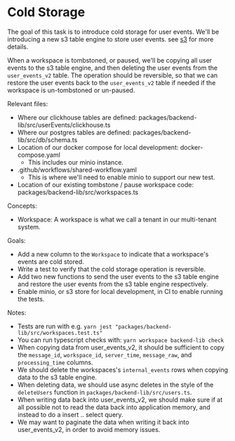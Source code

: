 # Cold Storage

The goal of this task is to introduce cold storage for user events. We'll be introducing a new s3 table engine to store user events. see [s3](https://clickhouse.com/docs/engines/table-engines/integrations/s3) for more details.

When a workspace is tombstoned, or paused, we'll be copying all user events to the s3 table engine, and then deleting the user events from the `user_events_v2` table. The operation should be reversible, so that we can restore the user events back to the `user_events_v2` table if needed if the workspace is un-tombstoned or un-paused.

Relevant files:
- Where our clickhouse tables are defined: packages/backend-lib/src/userEvents/clickhouse.ts
- Where our postgres tables are defined: packages/backend-lib/src/db/schema.ts
- Location of our docker compose for local development: docker-compose.yaml
    - This includes our minio instance.
- .github/workflows/shared-workflow.yaml
    - This is where we'll need to enable minio to support our new test.
- Location of our existing tombstone / pause workspace code: packages/backend-lib/src/workspaces.ts

Concepts:
- Workspace: A workspace is what we call a tenant in our multi-tenant system.

Goals:
- Add a new column to the `Workspace` to indicate that a workspace's events are cold stored.
- Write a test to verify that the cold storage operation is reversible.
- Add two new functions to send the user events to the s3 table engine and restore the user events from the s3 table engine respectively.
- Enable minio, or s3 store for local development, in CI to enable running the tests.

Notes:
- Tests are run with e.g. `yarn jest "packages/backend-lib/src/workspaces.test.ts"`
- You can run typescript checks with: `yarn workspace backend-lib check`
- When copying data from user_events_v2, it should be sufficient to copy the `message_id`, `workspace_id`, `server_time`, `message_raw`, and `processing_time` columns.
- We should delete the workspaces's `internal_events` rows when copying data to the s3 table engine.
- When deleting data, we should use async deletes in the style of the `deleteUsers` function in `packages/backend-lib/src/users.ts`.
- When writing data back into user_events_v2, we should make sure if at all possible not to read the data back into application memory, and instead to do a insert .. select query.
- We may want to paginate the data when writing it back into user_events_v2, in order to avoid memory issues.
